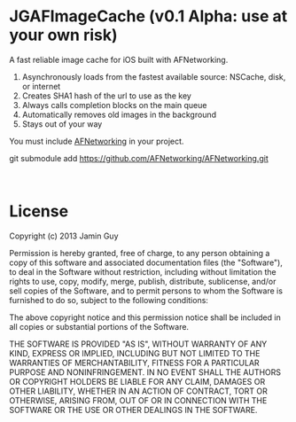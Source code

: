 JGAFImageCache (v0.1 Alpha: use at your own risk)
==============


A fast reliable image cache for iOS built with AFNetworking.
<br>
 1. Asynchronously loads from the fastest available source: NSCache, disk, or internet
 2. Creates SHA1 hash of the url to use as the key
 3. Always calls completion blocks on the main queue
 4. Automatically removes old images in the background
 5. Stays out of your way
 
You must include <a href=https://github.com/AFNetworking/AFNetworking>AFNetworking</a> in your project.

git submodule add https://github.com/AFNetworking/AFNetworking.git

<br>

License
===
Copyright (c) 2013 Jamin Guy

Permission is hereby granted, free of charge, to any person obtaining a copy of this software and associated documentation files (the "Software"), to deal in the Software without restriction, including without limitation the rights to use, copy, modify, merge, publish, distribute, sublicense, and/or sell copies of the Software, and to permit persons to whom the Software is furnished to do so, subject to the following conditions:

The above copyright notice and this permission notice shall be included in all copies or substantial portions of the Software.

THE SOFTWARE IS PROVIDED "AS IS", WITHOUT WARRANTY OF ANY KIND, EXPRESS OR IMPLIED, INCLUDING BUT NOT LIMITED TO THE WARRANTIES OF MERCHANTABILITY, FITNESS FOR A PARTICULAR PURPOSE AND NONINFRINGEMENT. IN NO EVENT SHALL THE AUTHORS OR COPYRIGHT HOLDERS BE LIABLE FOR ANY CLAIM, DAMAGES OR OTHER LIABILITY, WHETHER IN AN ACTION OF CONTRACT, TORT OR OTHERWISE, ARISING FROM, OUT OF OR IN CONNECTION WITH THE SOFTWARE OR THE USE OR OTHER DEALINGS IN THE SOFTWARE.